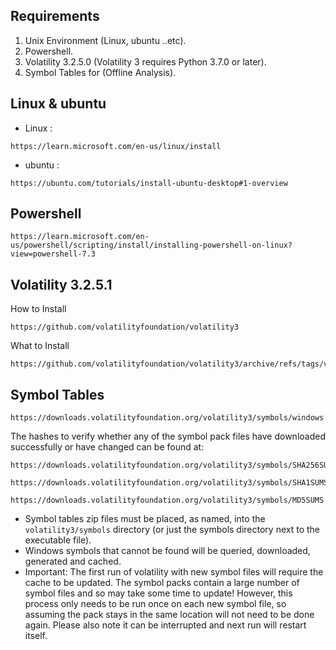 ## Requirements

1. Unix Environment (Linux, ubuntu ..etc).
2. Powershell.
3. Volatility 3.2.5.0 (Volatility 3 requires Python 3.7.0 or later).
4. Symbol Tables for (Offline Analysis). 

## Linux & ubuntu

- Linux :
  
```shell
https://learn.microsoft.com/en-us/linux/install
```

- ubuntu :
  
```shell
https://ubuntu.com/tutorials/install-ubuntu-desktop#1-overview
```

## Powershell

```shell
https://learn.microsoft.com/en-us/powershell/scripting/install/installing-powershell-on-linux?view=powershell-7.3
```

## Volatility 3.2.5.1

How to Install

```shell
https://github.com/volatilityfoundation/volatility3
```
What to Install

```shell
https://github.com/volatilityfoundation/volatility3/archive/refs/tags/v2.5.0.tar.gz
```

## Symbol Tables

```shell
https://downloads.volatilityfoundation.org/volatility3/symbols/windows.zip
```
The hashes to verify whether any of the symbol pack files have downloaded successfully or have changed can be found at:

```shell
https://downloads.volatilityfoundation.org/volatility3/symbols/SHA256SUMS 
```
```shell
https://downloads.volatilityfoundation.org/volatility3/symbols/SHA1SUMS
```
```shell
https://downloads.volatilityfoundation.org/volatility3/symbols/MD5SUMS
```
- Symbol tables zip files must be placed, as named, into the `volatility3/symbols` directory (or just the symbols directory next to the executable file).
- Windows symbols that cannot be found will be queried, downloaded, generated and cached.
- Important: The first run of volatility with new symbol files will require the cache to be updated.  The symbol packs contain a large number of symbol files and so may take some time to update!
However, this process only needs to be run once on each new symbol file, so assuming the pack stays in the same location will not need to be done again.  Please also note it can be interrupted and next run will restart itself.
